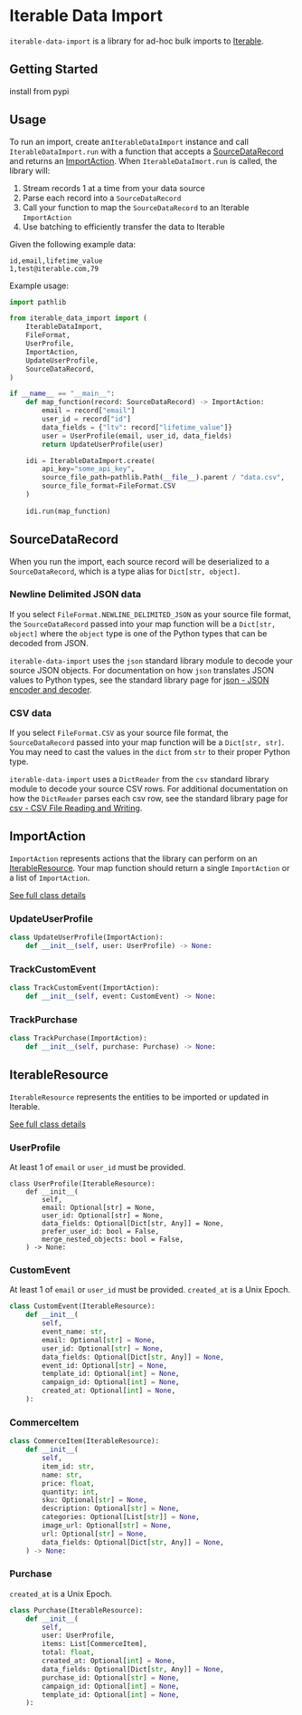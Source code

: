 # Iterable Data Import

`iterable-data-import` is a library for ad-hoc bulk imports to [Iterable](https://iterable.com). 

## Getting Started

install from pypi

## Usage

To run an import, create an`IterableDataImport` instance and call
`IterableDataImport.run` with a function that accepts a
[SourceDataRecord](#SourceDataRecord) and returns an
[ImportAction](#ImportAction). When `IterableDataImort.run` is called, the
library will:
1. Stream records 1 at a time from your data source
2. Parse each record into a `SourceDataRecord`
3. Call your function to map the `SourceDataRecord` to an Iterable
   `ImportAction`
4. Use batching to efficiently transfer the data to Iterable

Given the following example data:
```
id,email,lifetime_value
1,test@iterable.com,79
```

Example usage:
```python
import pathlib

from iterable_data_import import (
    IterableDataImport,
    FileFormat,
    UserProfile,
    ImportAction,
    UpdateUserProfile,
    SourceDataRecord,
)

if __name__ == "__main__":
    def map_function(record: SourceDataRecord) -> ImportAction:
        email = record["email"]
        user_id = record["id"]
        data_fields = {"ltv": record["lifetime_value"]}
        user = UserProfile(email, user_id, data_fields)
        return UpdateUserProfile(user)

    idi = IterableDataImport.create(
        api_key="some_api_key",
        source_file_path=pathlib.Path(__file__).parent / "data.csv",
        source_file_format=FileFormat.CSV
    )
    
    idi.run(map_function)
```

## SourceDataRecord

When you run the import, each source record will be deserialized to a
`SourceDataRecord`, which is a type alias for `Dict[str, object]`.

### Newline Delimited JSON data

If you select `FileFormat.NEWLINE_DELIMITED_JSON` as your source file format,
the `SourceDataRecord` passed into your map function will be a `Dict[str, object]`
where the `object` type is one of the Python types that can be decoded from JSON.

`iterable-data-import` uses the `json` standard library module to decode your
source JSON objects. For documentation on how `json` translates JSON values to
Python types, see the standard library page for [json - JSON encoder and
decoder](https://docs.python.org/3/library/json.html?highlight=json%20loads#encoders-and-decoders).

### CSV data

If you select `FileFormat.CSV` as your source file format, the
`SourceDataRecord` passed into your map function will be a `Dict[str, str]`. You
may need to cast the values in the `dict` from `str` to their proper Python
type. 

`iterable-data-import` uses a `DictReader` from the `csv` standard library
module to decode your source CSV rows. For additional documentation on how the
`DictReader` parses each csv row, see the standard library page for [csv - CSV
File Reading and
Writing](https://docs.python.org/3/library/csv.html?highlight=csv#csv.DictReader).


## ImportAction

`ImportAction` represents actions that the library can perform on an
[IterableResource](#IterableResource). Your map function should return a single
`ImportAction` or a list of `ImportAction`.

[See full class details](/src/iterable_data_import/import_action.py)

### UpdateUserProfile

```python
class UpdateUserProfile(ImportAction):
    def __init__(self, user: UserProfile) -> None:
```

### TrackCustomEvent

```python
class TrackCustomEvent(ImportAction):
    def __init__(self, event: CustomEvent) -> None:
```

### TrackPurchase

```python
class TrackPurchase(ImportAction):
    def __init__(self, purchase: Purchase) -> None:
```

## IterableResource

`IterableResource` represents the entities to be imported or updated in
Iterable.

[See full class details](/src/iterable_data_import/iterable_resource.py)

### UserProfile

At least 1 of `email` or `user_id` must be provided.
```python3
class UserProfile(IterableResource):
    def __init__(
        self,
        email: Optional[str] = None,
        user_id: Optional[str] = None,
        data_fields: Optional[Dict[str, Any]] = None,
        prefer_user_id: bool = False,
        merge_nested_objects: bool = False,
    ) -> None:
```

### CustomEvent

At least 1 of `email` or `user_id` must be provided. `created_at` is a Unix Epoch.
```python
class CustomEvent(IterableResource):
    def __init__(
        self,
        event_name: str,
        email: Optional[str] = None,
        user_id: Optional[str] = None,
        data_fields: Optional[Dict[str, Any]] = None,
        event_id: Optional[str] = None,
        template_id: Optional[int] = None,
        campaign_id: Optional[int] = None,
        created_at: Optional[int] = None,
    ):
```

### CommerceItem

```python
class CommerceItem(IterableResource):
    def __init__(
        self,
        item_id: str,
        name: str,
        price: float,
        quantity: int,
        sku: Optional[str] = None,
        description: Optional[str] = None,
        categories: Optional[List[str]] = None,
        image_url: Optional[str] = None,
        url: Optional[str] = None,
        data_fields: Optional[Dict[str, Any]] = None,
    ) -> None:
```

### Purchase

`created_at` is a Unix Epoch.
```python
class Purchase(IterableResource):
    def __init__(
        self,
        user: UserProfile,
        items: List[CommerceItem],
        total: float,
        created_at: Optional[int] = None,
        data_fields: Optional[Dict[str, Any]] = None,
        purchase_id: Optional[str] = None,
        campaign_id: Optional[int] = None,
        template_id: Optional[int] = None,
    ):
```
